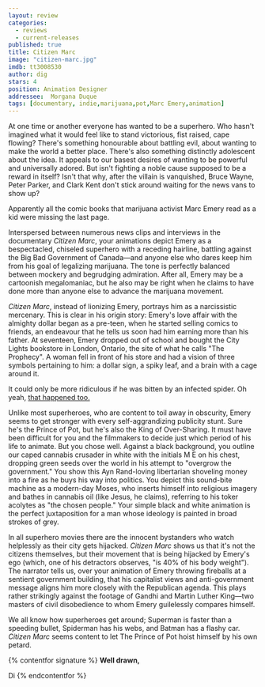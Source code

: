 ```yaml
---
layout: review
categories: 
  - reviews
  - current-releases
published: true
title: Citizen Marc
image: "citizen-marc.jpg"
imdb: tt3008530
author: dig
stars: 4
position: Animation Designer
addressee:  Morgana Duque
tags: [documentary, indie,marijuana,pot,Marc Emery,animation]
---
```

At one time or another everyone has wanted to be a superhero. Who hasn't imagined what it would feel like to stand victorious, fist raised, cape flowing? There's something honourable about battling evil, about wanting to make the world a better place. There's also something distinctly adolescent about the idea. It appeals to our basest desires of wanting to be powerful and universally adored. But isn't fighting a noble cause supposed to be a reward in itself? Isn't that why, after the villain is vanquished, Bruce Wayne, Peter Parker, and Clark Kent don't stick around waiting for the news vans to show up?

Apparently all the comic books that marijuana activist Marc Emery read as a kid were missing the last page.

Interspersed between numerous news clips and interviews in the documentary _Citizen Marc_, your animations depict Emery as a bespectacled, chiseled superhero with a receding hairline, battling against the Big Bad Government of Canada—and anyone else who dares keep him from his goal of legalizing marijuana. The tone is perfectly balanced between mockery and begrudging admiration. After all, Emery may be a cartoonish megalomaniac, but he also may be right when he claims to have done more than anyone else to advance the marijuana movement.

_Citizen Marc_, instead of lionizing Emery, portrays him as a narcissistic mercenary. This is clear in his origin story: Emery's love affair with the almighty dollar began as a pre-teen, when he started selling comics to friends, an endeavour that he tells us soon had him earning more than his father. At seventeen, Emery dropped out of school and bought the City Lights bookstore in London, Ontario, the site of what he calls "The Prophecy". A woman fell in front of his store and had a vision of three symbols pertaining to him: a dollar sign, a spiky leaf, and a brain with a cage around it.

It could only be more ridiculous if he was bitten by an infected spider. Oh yeah, [that happened too.](http://cnews.canoe.ca/CNEWS/Canada/2011/07/17/18432866.html)

Unlike most superheroes, who are content to toil away in obscurity, Emery seems to get stronger with every self-aggrandizing publicity stunt. Sure he's the Prince of Pot, but he's also the King of Over-Sharing. It must have been difficult for you and the filmmakers to decide just which period of his life to animate. But you chose well. Against a black background, you outline our caped cannabis crusader in white with the initials M E on his chest, dropping green seeds over the world in his attempt to "overgrow the government." You show this Ayn Rand-loving libertarian shoveling money into a fire as he buys his way into politics. You depict this sound-bite machine as a modern-day Moses, who inserts himself into religious imagery and bathes in cannabis oil (like Jesus, he claims), referring to his toker acolytes as "the chosen people." Your simple black and white animation is the perfect juxtaposition for a man whose ideology is painted in broad strokes of grey.

In all superhero movies there are the innocent bystanders who watch helplessly as their city gets hijacked. _Citizen Marc_ shows us that it's not the citizens themselves, but their movement that is being hijacked by Emery's ego (which, one of his detractors observes, "is 40% of his body weight"). The narrator tells us, over your animation of Emery throwing fireballs at a sentient government building, that his capitalist views and anti-government message aligns him more closely with the Republican agenda. This plays rather strikingly against the footage of Gandhi and Martin Luther King—two masters of civil disobedience to whom Emery guilelessly compares himself.

We all know how superheroes get around; Superman is faster than a speeding bullet, Spiderman has his webs, and Batman has a flashy car. _Citizen Marc_ seems content to let The Prince of Pot hoist himself by his own petard.

{% contentfor signature %}
**Well drawn,**

Di
{% endcontentfor %}